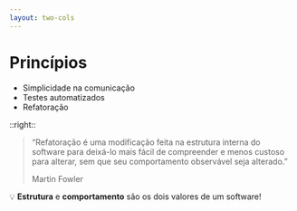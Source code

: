 ```yaml
---
layout: two-cols
---
```


<h1 v-mark.box class="w-fit p-4">Princípios</h1>

<ul class="list-unset space-y-8 mt-14">
  <li v-click class="flex items-center gap-2"><PhArrowRight :size="4" /> Simplicidade na comunicação</li>
  <li v-click class="flex items-center gap-2"><PhArrowRight :size="4" /> Testes automatizados</li>
  <li v-click class="flex items-center gap-2 w-fit" v-mark.highlight.yellow><PhArrowRight :size="4" /> Refatoração</li>
</ul>

::right::

  <blockquote v-motion :initial='{scale: 0}' :click-6='{scale: 1, transition: {duration: 300}}' class="block mt-12 mx-auto">
    <p class="text-lg">“Refatoração é uma modificação feita na <span v-mark.box.red="{at: 7}">estrutura</span> interna do software para deixá-lo mais fácil
    de compreender e menos custoso para alterar, sem que seu <span v-mark.box.blue="{at: 8}">comportamento</span> observável seja alterado.”</p>
    <span class="text-right block text-gray">Martin Fowler</span>
  </blockquote>

 <div class="mt-12" v-mark.bracket.white="{at: 9}" v-motion :initial="{scale: 0.9, y: 10, opacity: 0}" :click-9="{scale: 1, y: 0, opacity: 1}">💡 <b>Estrutura</b> e <b>comportamento</b> são os dois valores de um software!</div>